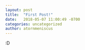 ```yaml
---
layout: post
title:  "First Post!"
date:   2018-05-07 11:00:49 -0700
categories: uncategorized
author: atornmeniscus
---
```

:D

